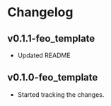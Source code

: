# Changelog

## v0.1.1-feo_template
- Updated README

## v0.1.0-feo_template
- Started tracking the changes.
